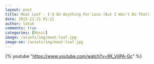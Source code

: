 ```yaml
---
layout: post
title: Meat Loaf - I'd Do Anything For Love (But I Won't Do That)
date: 2015-11-21 01:11
author: latok
comments: true
categories: [Music]
image: /assets/img/meat-loaf.jpg
image-sm: /assets/img/meat-loaf.jpg
---
```

{% youtube "https://www.youtube.com/watch?v=9X_ViIPA-Gc" %}
